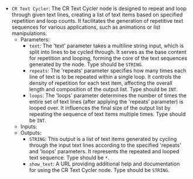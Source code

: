 - `CR Text Cycler`: The CR Text Cycler node is designed to repeat and loop through given text lines, creating a list of text items based on specified repetition and loop counts. It facilitates the generation of repetitive text sequences for various applications, such as animations or list manipulations.
    - Parameters:
        - `text`: The 'text' parameter takes a multiline string input, which is split into lines to be cycled through. It serves as the base content for repetition and looping, forming the core of the text sequences generated by the node. Type should be `STRING`.
        - `repeats`: The 'repeats' parameter specifies how many times each line of text is to be repeated within a single loop. It controls the density of repetition for each text item, affecting the overall length and composition of the output list. Type should be `INT`.
        - `loops`: The 'loops' parameter determines the number of times the entire set of text lines (after applying the 'repeats' parameter) is looped over. It influences the final size of the output list by repeating the sequence of text items multiple times. Type should be `INT`.
    - Inputs:
    - Outputs:
        - `STRING`: This output is a list of text items generated by cycling through the input text lines according to the specified 'repeats' and 'loops' parameters. It represents the repeated and looped text sequence. Type should be `*`.
        - `show_text`: A URL providing additional help and documentation for using the CR Text Cycler node. Type should be `STRING`.
